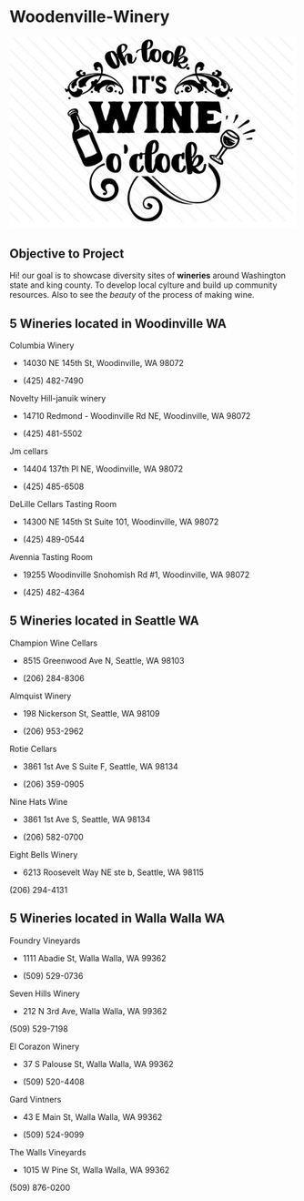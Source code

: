 # Woodenville-Winery

![Winery](Oh-look-its-wine-o-clock-1.jpg)

## Objective to Project

Hi! our goal is to showcase diversity sites of **wineries** around Washington state and king county. To develop local cylture and build up community resources. Also to see the *beauty* of the process of making wine.

## 5 Wineries located in Woodinville WA

Columbia Winery

* 14030 NE 145th St, Woodinville, WA 98072

* (425) 482-7490

Novelty Hill-januik winery

* 14710 Redmond - Woodinville Rd NE, Woodinville, WA 98072

* (425) 481-5502

Jm cellars

* 14404 137th Pl NE, Woodinville, WA 98072

* (425) 485-6508

DeLille Cellars Tasting Room

* 14300 NE 145th St Suite 101, Woodinville, WA 98072

* (425) 489-0544

Avennia Tasting Room

* 19255 Woodinville Snohomish Rd #1, Woodinville, WA 98072

* (425) 482-4364

## 5 Wineries located in Seattle WA
Champion Wine Cellars

* 8515 Greenwood Ave N, Seattle, WA 98103

* (206) 284-8306

Almquist Winery

* 198 Nickerson St, Seattle, WA 98109

* (206) 953-2962

Rotie Cellars

* 3861 1st Ave S Suite F, Seattle, WA 98134

* (206) 359-0905

Nine Hats Wine

* 3861 1st Ave S, Seattle, WA 98134

* (206) 582-0700

Eight Bells Winery

* 6213 Roosevelt Way NE ste b, Seattle, WA 98115

(206) 294-4131

## 5 Wineries located in Walla Walla WA

Foundry Vineyards

* 1111 Abadie St, Walla Walla, WA 99362

* (509) 529-0736

Seven Hills Winery

* 212 N 3rd Ave, Walla Walla, WA 99362

(509) 529-7198

El Corazon Winery

* 37 S Palouse St, Walla Walla, WA 99362

* (509) 520-4408

Gard Vintners

* 43 E Main St, Walla Walla, WA 99362

* (509) 524-9099

The Walls Vineyards

* 1015 W Pine St, Walla Walla, WA 99362

(509) 876-0200

